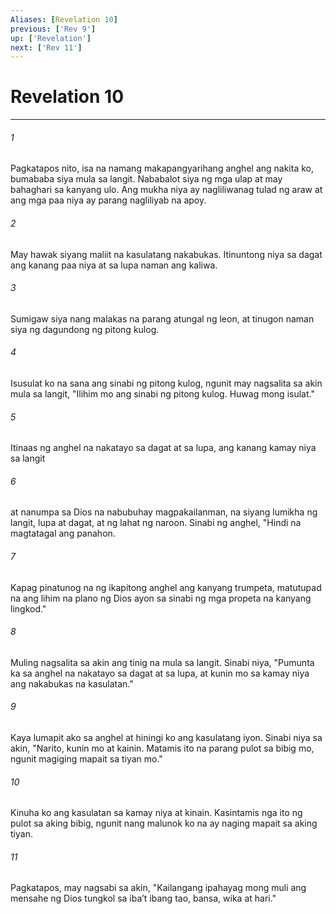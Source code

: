 ```yaml
---
Aliases: [Revelation 10]
previous: ['Rev 9']
up: ['Revelation']
next: ['Rev 11']
---
```

# Revelation 10

***

###### 1
Pagkatapos nito, isa na namang makapangyarihang anghel ang nakita ko, bumababa siya mula sa langit. Nababalot siya ng mga ulap at may bahaghari sa kanyang ulo. Ang mukha niya ay nagliliwanag tulad ng araw at ang mga paa niya ay parang nagliliyab na apoy. 

###### 2
May hawak siyang maliit na kasulatang nakabukas. Itinuntong niya sa dagat ang kanang paa niya at sa lupa naman ang kaliwa. 

###### 3
Sumigaw siya nang malakas na parang atungal ng leon, at tinugon naman siya ng dagundong ng pitong kulog. 

###### 4
Isusulat ko na sana ang sinabi ng pitong kulog, ngunit may nagsalita sa akin mula sa langit, "Ilihim mo ang sinabi ng pitong kulog. Huwag mong isulat." 

###### 5
Itinaas ng anghel na nakatayo sa dagat at sa lupa, ang kanang kamay niya sa langit 

###### 6
at nanumpa sa Dios na nabubuhay magpakailanman, na siyang lumikha ng langit, lupa at dagat, at ng lahat ng naroon. Sinabi ng anghel, "Hindi na magtatagal ang panahon. 

###### 7
Kapag pinatunog na ng ikapitong anghel ang kanyang trumpeta, matutupad na ang lihim na plano ng Dios ayon sa sinabi ng mga propeta na kanyang lingkod." 

###### 8
Muling nagsalita sa akin ang tinig na mula sa langit. Sinabi niya, "Pumunta ka sa anghel na nakatayo sa dagat at sa lupa, at kunin mo sa kamay niya ang nakabukas na kasulatan." 

###### 9
Kaya lumapit ako sa anghel at hiningi ko ang kasulatang iyon. Sinabi niya sa akin, "Narito, kunin mo at kainin. Matamis ito na parang pulot sa bibig mo, ngunit magiging mapait sa tiyan mo." 

###### 10
Kinuha ko ang kasulatan sa kamay niya at kinain. Kasintamis nga ito ng pulot sa aking bibig, ngunit nang malunok ko na ay naging mapait sa aking tiyan. 

###### 11
Pagkatapos, may nagsabi sa akin, "Kailangang ipahayag mong muli ang mensahe ng Dios tungkol sa ibaʼt ibang tao, bansa, wika at hari."
